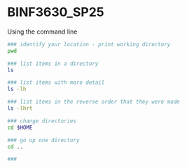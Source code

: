# BINF3630_SP25
Using the command line

```bash
### identify your location - print working directory
pwd

### list items in a directory
ls

### list items with more detail
ls -lh

### list items in the reverse order that they were made
ls -lhrt

### change directories
cd $HOME

### go up one directory
cd ..

### 


```